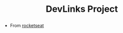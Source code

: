 # <p align="center"> DevLinks Project </p>

* From [rocketseat](https://app.rocketseat.com.br/devlinks)
